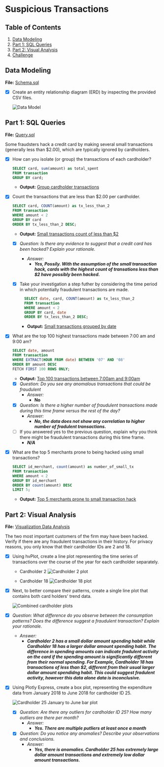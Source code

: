 # Suspicious Transactions

<!--- <img src="https://external-content.duckduckgo.com/iu/?u=https%3A%2F%2Fwallpapers.moviemania.io%2Fdesktop%2Fmovie%2F4133%2F2491ad%2Fblow-desktop-wallpaper.jpg%3Fw%3D2552%26h%3D1442&f=1&nofb=1" alt="ether" width="100%"/>
-->

## Table of Contents
1. [Data Modeling](#data-modeling)
2. [Part 1: SQL Queries](#part-1-sql-queries)
3. [Part 2: Visual Analysis](#part-2-visual-analysis)
4. [Challenge](#challenge)

## Data Modeling
**File:** [Schema.sql](./schema.sql)

- [x] Create an entity relationship diagram (ERD) by inspecting the provided CSV files.

  ![Data Model](./images/database_ERD.png)

## Part 1: SQL Queries

**File:** [Query.sql](./query.sql) <br>

Some fraudsters hack a credit card by making several small transactions (generally less than $2.00), which are typically ignored by cardholders.

  - [x] How can you isolate (or group) the transactions of each cardholder? 

    ```sql
    SELECT card, sum(amount) as total_spent
    FROM transaction 
    GROUP BY card;
    ```
    - **Output:** [Group cardholder transactions](./output/grouping_cardholders.csv)

  - [x] Count the transactions that are less than $2.00 per cardholder. 

    ```sql
    SELECT card, COUNT(amount) as tx_less_than_2
    FROM transaction
    WHERE amount < 2
    GROUP BY card
    ORDER BY tx_less_than_2 DESC;
    ```
    - **Output:** [Small transactions count of less than $2](./output/tx_less_than_2.csv)

    - [x] *Question: Is there any evidence to suggest that a credit card has been hacked? Explain your rationale.*
      - *Answer:* 
        - ***Yes, Possily. With the assumption of the small transaction hack, cards with the highest count of transations less than $2 have possibly been hacked.***

    - [x] Take your investigation a step futher by considering the time period in which potentially fraudulent transactions are made. 

      ```sql
        SELECT date, card, COUNT(amount) as tx_less_than_2
        FROM transaction
        WHERE amount < 2
        GROUP BY card, date
        ORDER BY tx_less_than_2 DESC;
       ```
      - **Output:** [Small transactions grouped by date](./output/tx_less_than_2_groupby_date.csv)

  - [x] What are the top 100 highest transactions made between 7:00 am and 9:00 am? 

    ```sql
    SELECT date, amount
    FROM transaction
    WHERE EXTRACT(HOUR FROM date) BETWEEN '07' AND '08'
    ORDER BY amount DESC
    FETCH FIRST 100 ROWS ONLY;
    ```
      - **Output:** [Top 100 transactions between 7:00am and 9:00am](./output/top_100_highest_tx_7am_to_9am.csv)

      - [x] *Question: Do you see any anomalous transactions that could be fraudulent*
        - *Answer:* 
          - **No**
      - [x] *Question: Is there a higher number of fraudulent transactions made during this time frame versus the rest of the day?*
        - *Answer:* 
          - ***No, the data does not show any correlation to higher number of fradulent transactions.***
      - [ ] If you answered yes to the previous question, explain why you think there might be fraudulent transactions during this time frame.
        - ***N/A***

  - [x] What are the top 5 merchants prone to being hacked using small transactions? 

    ```sql
    SELECT id_merchant, count(amount) as number_of_small_tx
    FROM transaction
    WHERE amount < 2
    GROUP BY id_merchant
    ORDER BY count(amount) DESC
    LIMIT 5;
    ```
      - **Output:** [Top 5 merchants prone to small transaction hack](./output/top_5_merchants_small_tx_hack.csv)

## Part 2: Visual Analysis

**File:** [Visualization Data Analysis](./visual_data_analysis.ipynb) <br>

The two most important customers of the firm may have been hacked. Verify if there are any fraudulent transactions in their history. For privacy reasons, you only know that their cardholder IDs are 2 and 18.

  - [x] Using hvPlot, create a line plot representing the time series of transactions over the course of the year for each cardholder separately. 

    - Cardholder 2
      ![Cardholder 2 plot](./images/cardholder_2_line_plot.png)  

    - Cardholder 18
      ![Cardholder 18 plot](./images/cardholder_18_line_plot.png) 

  - [x] Next, to better compare their patterns, create a single line plot that contains both card holders' trend data.  

    ![Combined cardholder plots](./images/combined_carholder_2%2618_plots.png)

  - [x] *Question: What difference do you observe between the consumption patterns? Does the difference suggest a fraudulent transaction? Explain your rationale.*
    - *Answer:*
      * ***Cardholder 2 has a small dollar amount spending habit while Cardholder 18 has a larger dollar amount spending habit. The difference in spending amounts can indicate fradulent activity on the card if the spending amount is significantly different from their normal spending. For Example, Cardholder 18 has transactions of less than $2, different from their usual larger dollar amount spendidng habit. This could suggest fradulent activity, however this data alone data is inconclusive.***

  - [x] Using Plotly Express, create a box plot, representing the expenditure data from January 2018 to June 2018 for cardholder ID 25.

    ![Cardholder 25 January to June bar plot](./images/cardholder_25_bar_jan_to_june.png)

    - [x] *Question: Are there any outliers for cardholder ID 25? How many outliers are there per month?*
      - *Answer:*
        - ***Yes. There are multiple putliers at least once a month***
    - [x] *Question: Do you notice any anomalies? Describe your observations and conclusions.*
      - *Answer:*
          - ***Yes, there is anomalies. Cardholder 25 has extremely large dollar amount transactions and extremely low dollar amount transactions.***

<!--
## Challenge

* Use the [challenge starter notebook](Starter_Files/challenge.ipynb) to code two Python functions:

* One that uses standard deviation to identify anomalies for any cardholder.

* Another that uses interquartile range to identify anomalies for any cardholder.

* For help with outliers detection, read the following articles:

  * [How to Calculate Outliers](https://www.wikihow.com/Calculate-Outliers)

  * [Removing Outliers Using Standard Deviation in Python](https://www.kdnuggets.com/2017/02/removing-outliers-standard-deviation-python.html)

  * [How to Use Statistics to Identify Outliers in Data](https://machinelearningmastery.com/how-to-use-statistics-to-identify-outliers-in-data/)
-->
